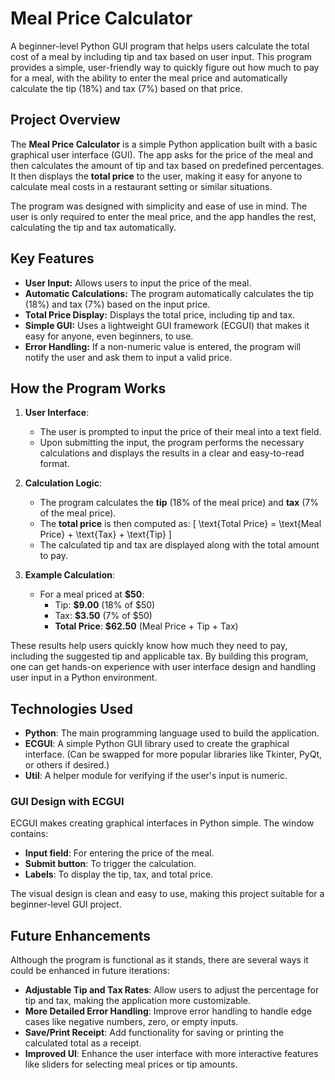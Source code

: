 # Meal Price Calculator

A beginner-level Python GUI program that helps users calculate the total cost of a meal by including tip and tax based on user input. This program provides a simple, user-friendly way to quickly figure out how much to pay for a meal, with the ability to enter the meal price and automatically calculate the tip (18%) and tax (7%) based on that price.

## Project Overview

The **Meal Price Calculator** is a simple Python application built with a basic graphical user interface (GUI). The app asks for the price of the meal and then calculates the amount of tip and tax based on predefined percentages. It then displays the **total price** to the user, making it easy for anyone to calculate meal costs in a restaurant setting or similar situations.

The program was designed with simplicity and ease of use in mind. The user is only required to enter the meal price, and the app handles the rest, calculating the tip and tax automatically.

## Key Features

- **User Input:** Allows users to input the price of the meal.
- **Automatic Calculations:** The program automatically calculates the tip (18%) and tax (7%) based on the input price.
- **Total Price Display:** Displays the total price, including tip and tax.
- **Simple GUI:** Uses a lightweight GUI framework (ECGUI) that makes it easy for anyone, even beginners, to use.
- **Error Handling:** If a non-numeric value is entered, the program will notify the user and ask them to input a valid price.

## How the Program Works

1. **User Interface**: 
    - The user is prompted to input the price of their meal into a text field.
    - Upon submitting the input, the program performs the necessary calculations and displays the results in a clear and easy-to-read format.

2. **Calculation Logic**: 
    - The program calculates the **tip** (18% of the meal price) and **tax** (7% of the meal price).
    - The **total price** is then computed as:
      \[
      \text{Total Price} = \text{Meal Price} + \text{Tax} + \text{Tip}
      \]
    - The calculated tip and tax are displayed along with the total amount to pay.

3. **Example Calculation**:
    - For a meal priced at **$50**:
      - Tip: **$9.00** (18% of $50)
      - Tax: **$3.50** (7% of $50)
      - **Total Price**: **$62.50** (Meal Price + Tip + Tax)

These results help users quickly know how much they need to pay, including the suggested tip and applicable tax.
By building this program, one can get hands-on experience with user interface design and handling user input in a Python environment.

## Technologies Used

- **Python**: The main programming language used to build the application.
- **ECGUI**: A simple Python GUI library used to create the graphical interface. (Can be swapped for more popular libraries like Tkinter, PyQt, or others if desired.)
- **Util**: A helper module for verifying if the user's input is numeric.

### GUI Design with ECGUI
ECGUI makes creating graphical interfaces in Python simple. The window contains:
- **Input field**: For entering the price of the meal.
- **Submit button**: To trigger the calculation.
- **Labels**: To display the tip, tax, and total price.

The visual design is clean and easy to use, making this project suitable for a beginner-level GUI project.

## Future Enhancements

Although the program is functional as it stands, there are several ways it could be enhanced in future iterations:

- **Adjustable Tip and Tax Rates**: Allow users to adjust the percentage for tip and tax, making the application more customizable.
- **More Detailed Error Handling**: Improve error handling to handle edge cases like negative numbers, zero, or empty inputs.
- **Save/Print Receipt**: Add functionality for saving or printing the calculated total as a receipt.
- **Improved UI**: Enhance the user interface with more interactive features like sliders for selecting meal prices or tip amounts.
